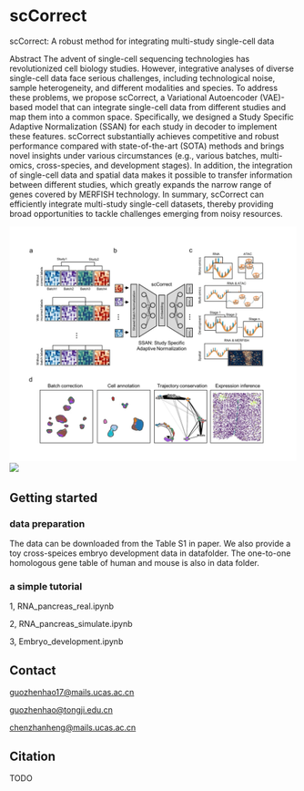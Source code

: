 # scCorrect
scCorrect: A robust method for integrating multi-study single-cell data

Abstract
The advent of single-cell sequencing technologies has revolutionized cell biology studies. However, integrative analyses of diverse single-cell data face serious challenges, including technological noise, sample heterogeneity, and different modalities and species. To address these problems, we propose scCorrect, a Variational Autoencoder (VAE)-based model that can integrate single-cell data from different studies and map them into a common space. Specifically, we designed a Study Specific Adaptive Normalization (SSAN) for each study in decoder to implement these features. scCorrect substantially achieves competitive and robust performance compared with state-of-the-art (SOTA) methods and brings novel insights under various circumstances (e.g., various batches, multi-omics, cross-species, and development stages). In addition, the integration of single-cell data and spatial data makes it possible to transfer information between different studies, which greatly expands the narrow range of genes covered by MERFISH technology. In summary, scCorrect can efficiently integrate multi-study single-cell datasets, thereby providing broad opportunities to tackle challenges emerging from noisy resources. 

<img src="./Figure1.jpg"></img>
![]('https://github.com/CocoGzh/scCorrect/blob/main/Figure1.JPG')

## Getting started
### data preparation

The data can be downloaded from the Table S1 in paper. We also provide a toy cross-speices embryo development data in datafolder. The one-to-one homologous gene table of human and mouse is also in data folder.

### a simple tutorial
1, RNA_pancreas_real.ipynb

2, RNA_pancreas_simulate.ipynb

3, Embryo_development.ipynb

## Contact

guozhenhao17@mails.ucas.ac.cn

guozhenhao@tongji.edu.cn

chenzhanheng@mails.ucas.ac.cn

## Citation

TODO
